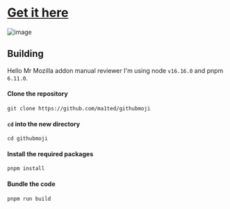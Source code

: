 # [Get it here](https://addons.mozilla.org/en-GB/firefox/addon/githubmoji/)

![image](https://user-images.githubusercontent.com/59726149/183230777-fd5e73e8-395f-4d12-9c83-94f1fac304df.png)

 
## Building
Hello Mr Mozilla addon manual reviewer I'm using node `v16.16.0` and pnpm `6.11.0`.

#### Clone the repository
`git clone https://github.com/ma1ted/githubmoji`

#### `cd` into the new directory
`cd githubmoji`

#### Install the required packages
`pnpm install`

#### Bundle the code
`pnpm run build`

